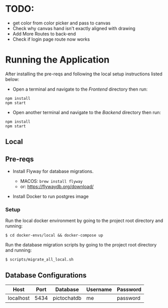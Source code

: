 
# TODO:
* get color from color picker and pass to canvas
* Check why canvas hand isn't exactly aligned with drawing
* Add More Routes to back-end
* Check if login page route now works



# Running the Application

After installing the pre-reqs and following the local setup instructions listed below: 

* Open a terminal and navigate to the *Frontend* directory then run:
```
npm install 
npm start
```

* Open another terminal and navigate to the *Backend* directory then run: 
```
npm install 
npm start
```

## Local

## Pre-reqs
* Install Flyway for database migrations.
	* MACOS: `brew install flyway`
	* or: https://flywaydb.org/download/ 

* Install Docker to run postgres image

### Setup
Run the local docker environment by going to the project root directory and running:

```$ cd docker-envs/local && docker-compose up```

Run the database migration scripts by going to the project root directory and running:

```$ scripts/migrate_all_local.sh```

## Database Configurations


| Host  |  Port | Database  | Username  | Password  |
|---|---|---|---|---|
| localhost  | 5434  | pictochatdb  | me  | password  |
